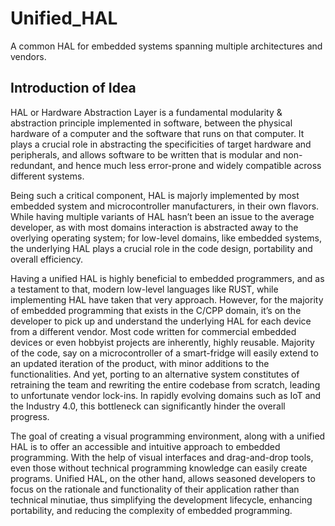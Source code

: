 # Unified_HAL
A common HAL for embedded systems spanning multiple architectures and vendors.  

## Introduction of Idea

HAL or Hardware Abstraction Layer is a fundamental modularity & abstraction principle implemented in software, between the physical hardware of a computer and the software that runs on that computer. It plays a crucial role in abstracting the specificities of target hardware and peripherals, and allows software to be written that is modular and non-redundant, and hence much less error-prone and widely compatible across different systems. 

Being such a critical component, HAL is majorly implemented by most embedded system and microcontroller manufacturers, in their own flavors. While having multiple variants of HAL hasn’t been an issue to the average developer, as with most domains interaction is abstracted away to the overlying operating system; for low-level domains, like embedded systems, the underlying HAL plays a crucial role in the code design, portability and overall efficiency.

Having a unified HAL is highly beneficial to embedded programmers, and as a testament to that, modern low-level languages like RUST, while implementing HAL have taken that very approach. However, for the majority of embedded programming that exists in the C/CPP domain, it’s on the developer to pick up and understand the underlying HAL for each device from a different vendor. Most code written for commercial embedded devices or even hobbyist projects are inherently, highly reusable. Majority of the code, say on a microcontroller of a smart-fridge will easily extend to an updated iteration of the product, with minor additions to the functionalities. And yet, porting to an alternative system constitutes of retraining the team and rewriting the entire codebase from scratch, leading to unfortunate vendor lock-ins. In rapidly evolving domains such as IoT and the Industry 4.0, this bottleneck can significantly hinder the overall progress.

The goal of creating a visual programming environment, along with a unified HAL is to offer an accessible and intuitive approach to embedded programming. With the help of visual interfaces and drag-and-drop tools, even those without technical programming knowledge can easily create programs. Unified HAL, on the other hand, allows seasoned developers to focus on the rationale and functionality of their application rather than technical minutiae, thus simplifying the development lifecycle, enhancing portability, and reducing the complexity of embedded programming.

